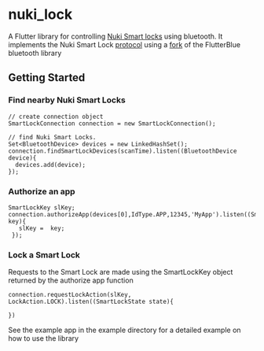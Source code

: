 # nuki_lock

A Flutter library for controlling [Nuki Smart locks](https://nuki.io/en/smart-lock/) using bluetooth. It implements the Nuki Smart Lock [protocol](https://developer.nuki.io/c/apis/bluetooth-api/18) using a [fork](https://github.com/bpillon/flutter_blue) of the FlutterBlue bluetooth library

## Getting Started
### Find nearby Nuki Smart Locks
```
// create connection object
SmartLockConnection connection = new SmartLockConnection();

// find Nuki Smart Locks. 
Set<BluetoothDevice> devices = new LinkedHashSet();
connection.findSmartLockDevices(scanTime).listen((BluetoothDevice device){
  devices.add(device);    
});
```

### Authorize an app
```
SmartLockKey slKey;
connection.authorizeApp(devices[0],IdType.APP,12345,'MyApp').listen((SmartLockKey key){
   slKey =  key; 
 });
```

### Lock a Smart Lock
Requests to the Smart Lock are made using the SmartLockKey object returned by the authorize app function
```
connection.requestLockAction(slKey, LockAction.LOCK).listen((SmartLockState state){

})
```

See the example app in the example directory for a detailed example on how to use the library

